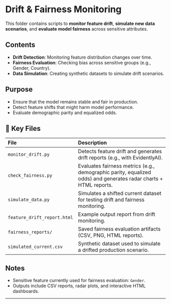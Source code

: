 
# Drift & Fairness Monitoring

This folder contains scripts to **monitor feature drift**, **simulate new data scenarios**, and **evaluate model fairness** across sensitive attributes.

##  Contents
- **Drift Detection**: Monitoring feature distribution changes over time.
- **Fairness Evaluation**: Checking bias across sensitive groups (e.g., Gender, Country).
- **Data Simulation**: Creating synthetic datasets to simulate drift scenarios.

## Purpose
- Ensure that the model remains stable and fair in production.
- Detect feature shifts that might harm model performance.
- Evaluate demographic parity and equalized odds.

## 📂 Key Files
| File | Description |
|:---|:---|
| `monitor_drift.py` | Detects feature drift and generates drift reports (e.g., with EvidentlyAI). |
| `check_fairness.py` | Evaluates fairness metrics (e.g., demographic parity, equalized odds) and generates radar charts + HTML reports. |
| `simulate_data.py` | Simulates a shifted current dataset for testing drift and fairness monitoring. |
| `feature_drift_report.html` | Example output report from drift monitoring. |
| `fairness_reports/` | Saved fairness evaluation artifacts (CSV, PNG, HTML reports). |
| `simulated_current.csv` | Synthetic dataset used to simulate a drifted production scenario. |

## Notes
- Sensitive feature currently used for fairness evaluation: `Gender`.
- Outputs include CSV reports, radar plots, and interactive HTML dashboards.

---

